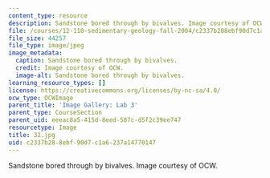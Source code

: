 ```yaml
---
content_type: resource
description: Sandstone bored through by bivalves. Image courtesy of OCW.
file: /courses/12-110-sedimentary-geology-fall-2004/c2337b288ebf90d7c1a6237a14770147_32.jpg
file_size: 44257
file_type: image/jpeg
image_metadata:
  caption: Sandstone bored through by bivalves.
  credit: Image courtesy of OCW.
  image-alt: Sandstone bored through by bivalves.
learning_resource_types: []
license: https://creativecommons.org/licenses/by-nc-sa/4.0/
ocw_type: OCWImage
parent_title: 'Image Gallery: Lab 3'
parent_type: CourseSection
parent_uid: eeeac8a5-415d-8eed-507c-d5f2c39ee747
resourcetype: Image
title: 32.jpg
uid: c2337b28-8ebf-90d7-c1a6-237a14770147
---
```

Sandstone bored through by bivalves. Image courtesy of OCW.